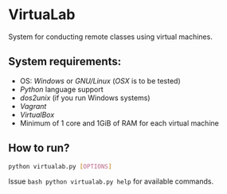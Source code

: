 # VirtuaLab
System for conducting remote classes using virtual machines.

## System requirements:
- OS: *Windows* or *GNU/Linux* (*OSX* is to be tested)
- *Python* language support
- *dos2unix* (if you run Windows systems)
- *Vagrant*
- *VirtualBox*
- Minimum of 1 core and 1GiB of RAM for each virtual machine

## How to run?
```bash
python virtualab.py [OPTIONS]
```
Issue ```bash python virtualab.py help``` for available commands.
